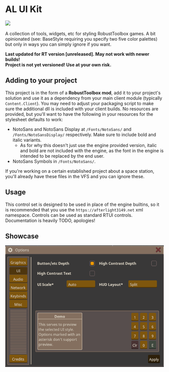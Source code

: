 ﻿# AL UI Kit
[![](https://dcbadge.vercel.app/api/server/stVhj3dvCk)](https://discord.gg/stVhj3dvCk)

A collection of tools, widgets, etc for styling RobustToolbox games. A bit opinionated (see: BaseStyle requiring you specify two five color palettes) but only in ways you can simply ignore if you want.

**Last updated for RT version \[unreleased\]. May not work with newer builds!**<br/>
**Project is not yet versioned! Use at your own risk.**

## Adding to your project
This project is in the form of a **RobustToolbox mod**, add it to your project's solution and use it as a dependency from your main client module (typically `Content.Client`). You may need to adjust your packaging script to make sure the additional dll is included with your client builds.
No resources are provided, but you'll want to have the following in your resources for the stylesheet defaults to work:
- NotoSans and NotoSans Display at `/Fonts/NotoSans/` and `/Fonts/NotoSansDisplay/` respectively. Make sure to include bold and italic variants.
  - As for why this doesn't just use the engine provided version, italic and bold are not included with the engine, as the font in the engine is intended to be replaced by the end user.
- NotoSans Symbols in `/Fonts/NotoSans/`.

If you're working on a certain established project about a space station, you'll already have these files in the VFS and you can ignore these.

## Usage
This control set is designed to be used in place of the engine builtins, so it is recommended that you use the `https://afterlight3149.net` xml namespace. Controls can be used as standard RTUI controls.
Documentation is heavily TODO, apologies!

## Showcase
![img.png](/readme_assets/img.png)